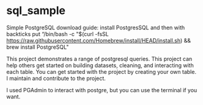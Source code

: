 # sql_sample
Simple PostgreSQL download guide:
install PostgresSQL and then with backticks put “/bin/bash -c "$(curl -fsSL https://raw.githubusercontent.com/Homebrew/install/HEAD/install.sh) && brew install PostgreSQL"

This project demonstrates a range of postgresql queries.
This project can help others get started on building datasets, cleaning, and interacting with each table.
You can get started with the project by creating your own table. 
I maintain and contribute to the project.

I used PGAdmin to interact with postgre, but you can use the terminal if you want. 
